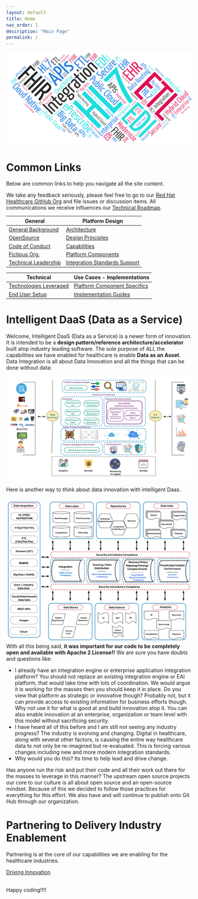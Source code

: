```yaml
---
layout: default
title: Home
nav_order: 1
description: "Main Page"
permalink: /
---
```

![iDaaS Word Art](../images/iDAAS-Web-WordCloud.png)

# Common Links
Below are common links to help you navigate all the site content.

We take any feedback seriously, please feel free to go to our <a href="https://github.com/RedHat-Healthcare/" target="_blank"> Red Hat Healthcare GitHub Org</a>
and file issues or discussion items. All communications we receive influences our [Technical Roadmap](../Roadmap/Index.md).

| General|Platform Design |
| -------------|----------|
|[General Background](../docs/General/Background.md)|[Architecture](../docs/Design/Architecture.md)|
|[OpenSource](../docs/General/OpenSource.md)|[Design Principles](../docs/Design/DesignPrinciples.md)|
|[Code of Conduct](../docs/General/CodeOfConduct.md)|[Capabilities](../docs/Design/Capabilities.md)|
|[Fictious Org.](../docs/General/FictitiousOrg.md)|[Platform Components](../docs/Design/PlatformComponents.md)|
|[Technical Leadership](../docs/General/TechnicalLeadership.md)|[Integration Standards Support](../docs/Design/IntegrationStandardsSupported.md)|

| Technical |Use Cases - Implementations |
| -------------|----------|
|[Technologies Leveraged](../docs/Technical/Technologies.md)|[Platform Component Specifics](../docs/UseCases/PlatformComponents-Specific.md)|
|[End User Setup](../docs/Technical/EndUserSetup.md)|[Implementation Guides](ImplementationGuides/intro.md)|

# Intelligent DaaS (Data as a Service)
Welcome, Intelligent DaaS (Data as a Service) is a newer form of innovation. It is intended to be a <b> design pattern/reference architecture/accelerator </b> 
built atop industry leading software. The sole purpose of ALL the capabilities we have enabled for healthcare is enable <b> Data as an Asset</b>. 
Data Integration is all about Data Innovation and all the things that can be done without data:

![iDaaS Art of the Possible](../images/iDAASPlatform-iDaaSDataFlow-Detailed.png)

Here is another way to think about data innovation with intelligent Daas.

![iDaaS Art of the Possible](../images/iDAASPlatform-Visuals-iDAASDataTier-4Rs.png)
With all this being said, <b>it was important for our code to be completely open and available with Apache 2 License!!</b>
We are sure you have doubts and questions like:

* I already have an integration engine or enterprise application integration platform? You should not replace an existing 
  integration engine or EAI platform, that would take time with lots of coordination. We would argue it is working for the 
  masses then you should keep it in place. Do you view that platform as strategic or innovative though? Probably not, but 
  it can provide access to existing information for business efforts though. Why not use it for what is good at and build 
  innovation atop it. You can also enable innovation at an enterprise, organization or team level with this model without 
  sacrificing security.
* I have heard all of this before and I am still not seeing any industry progress? The industry is evolving and changing. 
  Digital in healthcare, along with several other factors, is causing the entire way healthcare data to not only be 
  re-imagined but re-evaluated. This is forcing various changes including
  new and more modern integration standards.
* Why would you do this? Its time to help lead and drive change.

Has anyone run the risk and put their code and all their work out there for the masses to leverage in this manner? The upstream open source projects our core to our culture is all about open source and an open-source mindset. Because of this we decided to follow those practices for everything for this effort. We also have and will continue to publish onto Git Hub through our organization.
# Partnering to Delivery Industry Enablement
Partnering is at the core of our capabilities we are enabling for the healthcare industries.

[Driving Innovation](../docs/Technical/Implementation.md)


<br/>
Happy coding!!!!
